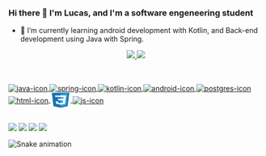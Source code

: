### Hi there 👋 I'm Lucas, and I'm a software engeneering student

- 🌱 I’m currently learning android development with Kotlin, and Back-end development using Java with Spring.


<div align="center">
  <a href="https://www.linkedin.com/in/lucmoreno-d/">
  <img height="180em" src="https://github-readme-stats.vercel.app/api?username=dgs-small&show_icons=true&theme=dracula&include_all_commits=true&count_private=true"/>
  <img height="180em" src="https://github-readme-stats.vercel.app/api/top-langs/?username=dgs-small&layout=compact&langs_count=7&theme=dracula"/>
</div>

##
<div style="display: inline_block"><br>
  <img align="center" alt="java-icon" height="30" width="40" src="https://cdn.jsdelivr.net/gh/devicons/devicon/icons/java/java-original.svg">
  <img align="center" alt="spring-icon" height="30" width="40" src="https://cdn.jsdelivr.net/gh/devicons/devicon/icons/spring/spring-original.svg">
  <img align="center" alt="kotlin-icon" height="30" width="40" src="https://cdn.jsdelivr.net/gh/devicons/devicon/icons/kotlin/kotlin-original.svg">
  <img align="center" alt="android-icon" height="30" width="40" src="https://cdn.jsdelivr.net/gh/devicons/devicon/icons/android/android-original.svg">
  <img align="center" alt="postgres-icon" height="30" width="40" src="https://cdn.jsdelivr.net/gh/devicons/devicon/icons/postgresql/postgresql-original.svg">
  <img align="center" alt="html-icon" height="30" width="40" src="https://cdn.jsdelivr.net/gh/devicons/devicon/icons/html5/html5-original.svg">
  <img align="center" alt="css-icon" height="30" width="40" src="https://raw.githubusercontent.com/devicons/devicon/master/icons/css3/css3-original.svg">
  <img align="center" alt="js-icon" height="30" width="40" src="https://cdn.jsdelivr.net/gh/devicons/devicon/icons/javascript/javascript-original.svg">

</div>

##

<div> 
  <a href="https://www.instagram.com/luc_morenod/" target="_blank"><img src="https://img.shields.io/badge/-Instagram-%23E4405F?style=for-the-badge&logo=instagram&logoColor=white" target="_blank"></a> 
  <a href = "mailto:lucas96676767@gmail.com"><img src="https://img.shields.io/badge/-Gmail-%23333?style=for-the-badge&logo=gmail&logoColor=white" target="_blank"></a>
  <a href="https://www.linkedin.com/in/lucmoreno-d/" target="_blank"><img src="https://img.shields.io/badge/-LinkedIn-%230077B5?style=for-the-badge&logo=linkedin&logoColor=white" target="_blank"></a> 
   <a href="https://discordapp.com/users/313121662893817856" target="_blank"><img src="https://img.shields.io/badge/Discord-7289DA?style=for-the-badge&logo=discord&logoColor=white" target="_blank"></a>
   
</div>

![Snake animation](https://github.com/dgs-small/dgs-small/blob/output/github-contribution-grid-snake.svg)

